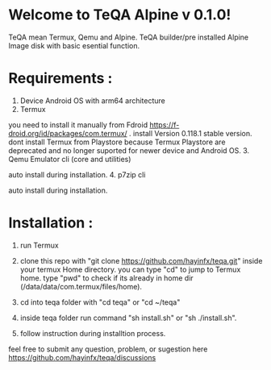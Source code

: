 # Welcome to TeQA Alpine v 0.1.0!
                                                     
TeQA mean Termux, Qemu and Alpine. TeQA builder/pre installed Alpine Image disk with basic esential function.

# Requirements :

1. Device Android OS with arm64 architecture
2. Termux 

you need to install it manually from Fdroid https://f-droid.org/id/packages/com.termux/ . install Version 0.118.1 stable version. dont install Termux from Playstore because Termux Playstore are deprecated and no longer suported for newer device and Android OS.
3. Qemu Emulator cli (core and utilities)

auto install during installation.
4. p7zip cli

auto install during installation.

# Installation :

1. run Termux
2. clone this repo with "git clone https://github.com/hayinfx/teqa.git" inside your termux Home directory. you can type "cd" to jump to Termux home. type "pwd" to check if its already in home dir (/data/data/com.termux/files/home).
2. cd into teqa folder with "cd teqa" or "cd ~/teqa" 
3. inside teqa folder run command "sh install.sh" or "sh ./install.sh".

4. follow instruction during installtion process.

feel free to submit any question, problem, or sugestion here https://github.com/hayinfx/teqa/discussions
